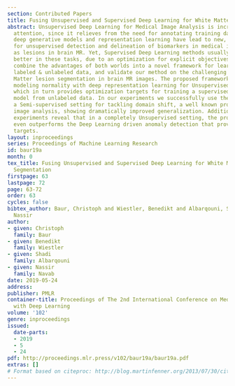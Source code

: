```yaml
---
section: Contributed Papers
title: Fusing Unsupervised and Supervised Deep Learning for White Matter Lesion Segmentation
abstract: Unsupervised Deep Learning for Medical Image Analysis is increasingly gaining
  attention, since it relieves from the need for annotating training data. Recently,
  deep generative models and representation learning have lead to new, exciting ways
  for unsupervised detection and delineation of biomarkers in medical images, such
  as lesions in brain MR. Yet, Supervised Deep Learning methods usually still perform
  better in these tasks, due to an optimization for explicit objectives. We aim to
  combine the advantages of both worlds into a novel framework for learning from both
  labeled & unlabeled data, and validate our method on the challenging task of White
  Matter lesion segmentation in brain MR images. The proposed framework relies on
  modeling normality with deep representation learning for Unsupervised Anomaly Detection,
  which in turn provides optimization targets for training a supervised segmentation
  model from unlabeled data. In our experiments we successfully use the method in
  a Semi-supervised setting for tackling domain shift, a well known problem in MR
  image analysis, showing dramatically improved generalization. Additionally, our
  experiments reveal that in a completely Unsupervised setting, the proposed pipeline
  even outperforms the Deep Learning driven anomaly detection that provides the optimization
  targets.
layout: inproceedings
series: Proceedings of Machine Learning Research
id: baur19a
month: 0
tex_title: Fusing Unsupervised and Supervised Deep Learning for White Matter Lesion
  Segmentation
firstpage: 63
lastpage: 72
page: 63-72
order: 63
cycles: false
bibtex_author: Baur, Christoph and Wiestler, Benedikt and Albarqouni, Shadi and Navab,
  Nassir
author:
- given: Christoph
  family: Baur
- given: Benedikt
  family: Wiestler
- given: Shadi
  family: Albarqouni
- given: Nassir
  family: Navab
date: 2019-05-24
address: 
publisher: PMLR
container-title: Proceedings of The 2nd International Conference on Medical Imaging
  with Deep Learning
volume: '102'
genre: inproceedings
issued:
  date-parts:
  - 2019
  - 5
  - 24
pdf: http://proceedings.mlr.press/v102/baur19a/baur19a.pdf
extras: []
# Format based on citeproc: http://blog.martinfenner.org/2013/07/30/citeproc-yaml-for-bibliographies/
---
```

